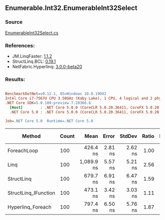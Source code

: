 ﻿## Enumerable.Int32.EnumerableInt32Select

### Source
[EnumerableInt32Select.cs](../LinqBenchmarks/Enumerable/Int32/EnumerableInt32Select.cs)

### References:
- JM.LinqFaster: [1.1.2](https://www.nuget.org/packages/JM.LinqFaster/1.1.2)
- StructLinq.BCL: [0.19.1](https://www.nuget.org/packages/StructLinq.BCL/0.19.1)
- NetFabric.Hyperlinq: [3.0.0-beta20](https://www.nuget.org/packages/NetFabric.Hyperlinq/3.0.0-beta20)

### Results:
``` ini

BenchmarkDotNet=v0.12.1, OS=Windows 10.0.19042
Intel Core i7-7567U CPU 3.50GHz (Kaby Lake), 1 CPU, 4 logical and 2 physical cores
.NET Core SDK=5.0.100-preview.7.20366.6
  [Host]        : .NET Core 5.0.0 (CoreCLR 5.0.20.36411, CoreFX 5.0.20.36411), X64 RyuJIT
  .NET Core 5.0 : .NET Core 5.0.0 (CoreCLR 5.0.20.36411, CoreFX 5.0.20.36411), X64 RyuJIT

Job=.NET Core 5.0  Runtime=.NET Core 5.0  

```
|               Method | Count |       Mean |   Error |  StdDev | Ratio | RatioSD |  Gen 0 | Gen 1 | Gen 2 | Allocated | CacheMisses/Op | BranchMispredictions/Op |
|--------------------- |------ |-----------:|--------:|--------:|------:|--------:|-------:|------:|------:|----------:|---------------:|------------------------:|
|          ForeachLoop |   100 |   426.4 ns | 2.81 ns | 2.62 ns |  1.00 |    0.00 | 0.0191 |     - |     - |      40 B |              0 |                       1 |
|                 Linq |   100 | 1,089.9 ns | 5.57 ns | 5.21 ns |  2.56 |    0.02 | 0.0458 |     - |     - |      96 B |              1 |                       1 |
|           StructLinq |   100 |   679.7 ns | 6.91 ns | 6.47 ns |  1.59 |    0.02 | 0.0191 |     - |     - |      40 B |              0 |                       1 |
| StructLinq_IFunction |   100 |   473.1 ns | 3.42 ns | 3.03 ns |  1.11 |    0.01 | 0.0191 |     - |     - |      40 B |              0 |                       1 |
|    Hyperlinq_Foreach |   100 |   797.4 ns | 6.50 ns | 5.76 ns |  1.87 |    0.02 | 0.0191 |     - |     - |      40 B |              0 |                       1 |
